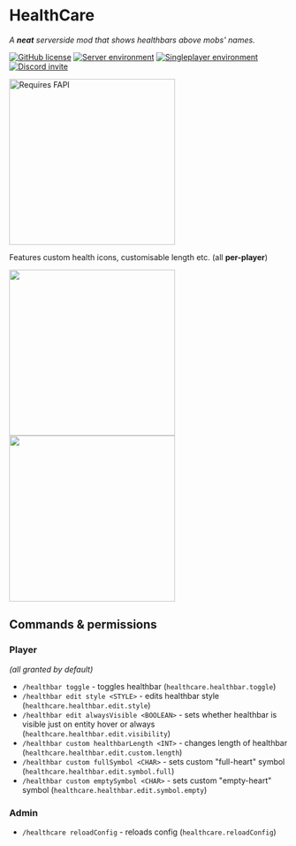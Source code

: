# HealthCare
*A **neat** serverside mod that shows healthbars above mobs' names.*

[![GitHub license](https://img.shields.io/github/license/samolego/HealthCare?style=flat-square)](https://github.com/samolego/HealthCare/blob/master/LICENSE)
[![Server environment](https://img.shields.io/badge/Environment-server-blue?style=flat-square)](https://github.com/samolego/HealthCare)
[![Singleplayer environment](https://img.shields.io/badge/Environment-singleplayer-yellow?style=flat-square)](https://github.com/samolego/HealthCare)
[![Discord invite](https://img.shields.io/badge/ModdedFaBrick-Discord-7289DA?logo=discord&logoColor=white&style=flat-square)](https://discord.com/channels/797713290545332235/797713588298973224/797786429232906240)

<img src="https://i.imgur.com/Ol1Tcf8.png" alt="Requires FAPI" width="300px">

Features custom health icons, customisable length etc. (all **per-player**)

<img src="https://user-images.githubusercontent.com/34912839/113518367-30b11500-9586-11eb-8907-9af0e5bcb255.png" width="300px">
<img src="https://user-images.githubusercontent.com/34912839/113518381-47f00280-9586-11eb-91ee-3ac1130507f9.png" width="300px">

## Commands & permissions

### Player
*(all granted by default)*
* `/healthbar toggle` - toggles healthbar (`healthcare.healthbar.toggle`)
* `/healthbar edit style <STYLE>` - edits healthbar style (`healthcare.healthbar.edit.style`)
* `/healthbar edit alwaysVisible <BOOLEAN>` - sets whether healthbar is visible just on entity hover or always (`healthcare.healthbar.edit.visibility`)
* `/healthbar custom healthbarLength <INT>` - changes length of healthbar (`healthcare.healthbar.edit.custom.length`)
* `/healthbar custom fullSymbol <CHAR>` - sets custom "full-heart" symbol (`healthcare.healthbar.edit.symbol.full`)
* `/healthbar custom emptySymbol <CHAR>` - sets custom "empty-heart" symbol (`healthcare.healthbar.edit.symbol.empty`)


### Admin
* `/healthcare reloadConfig` - reloads config (`healthcare.reloadConfig`)
